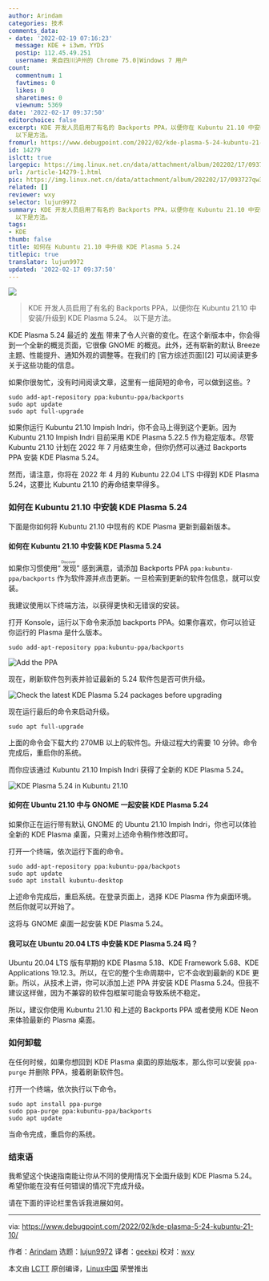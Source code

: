 ```yaml
---
author: Arindam
categories: 技术
comments_data:
- date: '2022-02-19 07:16:23'
  message: KDE + i3wm，YYDS
  postip: 112.45.49.251
  username: 来自四川泸州的 Chrome 75.0|Windows 7 用户
count:
  commentnum: 1
  favtimes: 0
  likes: 0
  sharetimes: 0
  viewnum: 5369
date: '2022-02-17 09:37:50'
editorchoice: false
excerpt: KDE 开发人员启用了有名的 Backports PPA，以便你在 Kubuntu 21.10 中安装/升级到 KDE Plasma 5.24。
  以下是方法。
fromurl: https://www.debugpoint.com/2022/02/kde-plasma-5-24-kubuntu-21-10/
id: 14279
islctt: true
largepic: https://img.linux.net.cn/data/attachment/album/202202/17/093727qw3js653lzksscfw.jpg
url: /article-14279-1.html
pic: https://img.linux.net.cn/data/attachment/album/202202/17/093727qw3js653lzksscfw.jpg.thumb.jpg
related: []
reviewer: wxy
selector: lujun9972
summary: KDE 开发人员启用了有名的 Backports PPA，以便你在 Kubuntu 21.10 中安装/升级到 KDE Plasma 5.24。
  以下是方法。
tags:
- KDE
thumb: false
title: 如何在 Kubuntu 21.10 中升级 KDE Plasma 5.24
titlepic: true
translator: lujun9972
updated: '2022-02-17 09:37:50'
---
```


![](/data/attachment/album/202202/17/093727qw3js653lzksscfw.jpg)



> 
> KDE 开发人员启用了有名的 Backports PPA，以便你在 Kubuntu 21.10 中安装/升级到 KDE Plasma 5.24。 以下是方法。
> 
> 
> 


KDE Plasma 5.24 最近的 [发布](https://kde.org/announcements/plasma/5/5.24.0/) 带来了令人兴奋的变化。在这个新版本中，你会得到一个全新的概览页面，它很像 GNOME 的概览。此外，还有崭新的默认 Breeze 主题、性能提升、通知外观的调整等。在我们的 [官方综述页面][2] 可以阅读更多关于这些功能的信息。


如果你很匆忙，没有时间阅读文章，这里有一组简短的命令，可以做到这些。?



```
sudo add-apt-repository ppa:kubuntu-ppa/backports
sudo apt update
sudo apt full-upgrade

```

如果你运行 Kubuntu 21.10 Impish Indri，你不会马上得到这个更新。因为 Kubuntu 21.10 Impish Indri 目前采用 KDE Plasma 5.22.5 作为稳定版本。尽管 Kubuntu 21.10 计划在 2022 年 7 月结束生命，但你仍然可以通过 Backports PPA 安装 KDE Plasma 5.24。


然而，请注意，你将在 2022 年 4 月的 Kubuntu 22.04 LTS 中得到 KDE Plasma 5.24，这要比 Kubuntu 21.10 的寿命结束早得多。


### 如何在 Kubuntu 21.10 中安装 KDE Plasma 5.24


下面是你如何将 Kubuntu 21.10 中现有的 KDE Plasma 更新到最新版本。


#### 如何在 Kubuntu 21.10 中安装 KDE Plasma 5.24


如果你习惯使用“<ruby> 发现 <rt>  Discover </rt></ruby>” 感到满意，请添加 Backports PPA `ppa:kubuntu-ppa/backports` 作为软件源并点击更新。一旦检索到更新的软件包信息，就可以安装。


我建议使用以下终端方法，以获得更快和无错误的安装。


打开 Konsole，运行以下命令来添加 backports PPA。如果你喜欢，你可以验证你运行的 Plasma 是什么版本。



```
sudo add-apt-repository ppa:kubuntu-ppa/backports

```

![Add the PPA](/data/attachment/album/202202/17/093750j8ldgq1py7031406.jpg)


现在，刷新软件包列表并验证最新的 5.24 软件包是否可供升级。


![Check the latest KDE Plasma 5.24 packages before upgrading](/data/attachment/album/202202/17/093751ob0iydb4yyqsu5ug.jpg)


现在运行最后的命令来启动升级。



```
sudo apt full-upgrade

```

上面的命令会下载大约 270MB 以上的软件包。升级过程大约需要 10 分钟。命令完成后，重启你的系统。


而你应该通过 Kubuntu 21.10 Impish Indri 获得了全新的 KDE Plasma 5.24。


![KDE Plasma 5.24 in Kubuntu 21.10](/data/attachment/album/202202/17/093751pwtwdwtw7xlyu17w.jpg)


#### 如何在 Ubuntu 21.10 中与 GNOME 一起安装 KDE Plasma 5.24


如果你正在运行带有默认 GNOME 的 Ubuntu 21.10 Impish Indri，你也可以体验全新的 KDE Plasma 桌面，只需对上述命令稍作修改即可。


打开一个终端，依次运行下面的命令。



```
sudo add-apt-repository ppa:kubuntu-ppa/backpots
sudo apt update
sudo apt install kubuntu-desktop

```

上述命令完成后，重启系统。在登录页面上，选择 KDE Plasma 作为桌面环境。然后你就可以开始了。


这将与 GNOME 桌面一起安装 KDE Plasma 5.24。


#### 我可以在 Ubuntu 20.04 LTS 中安装 KDE Plasma 5.24 吗？


Ubuntu 20.04 LTS 版有早期的 KDE Plasma 5.18、KDE Framework 5.68、KDE Applications 19.12.3。所以，在它的整个生命周期中，它不会收到最新的 KDE 更新。所以，从技术上讲，你可以添加上述 PPA 并安装 KDE Plasma 5.24。但我不建议这样做，因为不兼容的软件包框架可能会导致系统不稳定。


所以，建议你使用 Kubuntu 21.10 和上述的 Backports PPA 或者使用 KDE Neon 来体验最新的 Plasma 桌面。


### 如何卸载


在任何时候，如果你想回到 KDE Plasma 桌面的原始版本，那么你可以安装 `ppa-purge` 并删除 PPA，接着刷新软件包。


打开一个终端，依次执行以下命令。



```
sudo apt install ppa-purge
sudo ppa-purge ppa:kubuntu-ppa/backports
sudo apt update

```

当命令完成，重启你的系统。


### 结束语


我希望这个快速指南能让你从不同的使用情况下全面升级到 KDE Plasma 5.24。希望你能在没有任何错误的情况下完成升级。


请在下面的评论栏里告诉我进展如何。




---


via: <https://www.debugpoint.com/2022/02/kde-plasma-5-24-kubuntu-21-10/>


作者：[Arindam](https://www.debugpoint.com/author/admin1/) 选题：[lujun9972](https://github.com/lujun9972) 译者：[geekpi](https://github.com/geekpi) 校对：[wxy](https://github.com/wxy)


本文由 [LCTT](https://github.com/LCTT/TranslateProject) 原创编译，[Linux中国](https://linux.cn/) 荣誉推出